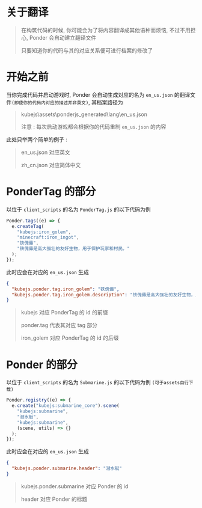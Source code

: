 # 关于翻译

> 在构筑代码的时候, 你可能会为了将内容翻译成其他语种而烦恼, 不过不用担心, Ponder 会自动建立翻译文件
>
> 只要知道你的代码与其的对应关系便可进行档案的修改了

# 开始之前

当你完成代码并启动游戏时, Ponder 会自动生成对应的名为 `en_us.json` 的翻译文件`(即使你的代码内对应的描述并非英文)`, 其档案路径为

> kubejs\assets\ponderjs_generated\lang\en_us.json
>
> 注意 : 每次启动游戏都会根据你的代码重制 `en_us.json` 的内容

此处只举两个简单的例子 :

> en_us.json 对应英文
>
> zh_cn.json 对应简体中文

# PonderTag 的部分

以位于 `client_scripts` 的名为 `PonderTag.js` 的以下代码为例

```js
Ponder.tags((e) => {
  e.createTag(
    "kubejs:iron_golem",
    "minecraft:iron_ingot",
    "铁傀儡",
    "铁傀儡是高大强壮的友好生物，用于保护玩家和村民。"
  );
});
```

此时应会在对应的 `en_us.json` 生成

```json
{
  "kubejs.ponder.tag.iron_golem": "铁傀儡",
  "kubejs.ponder.tag.iron_golem.description": "铁傀儡是高大强壮的友好生物，用于保护玩家和村民。"
}
```

> kubejs 对应 PonderTag 的 id 的前缀
>
> ponder.tag 代表其对应 tag 部分
>
> iron_golem 对应 PonderTag 的 id 的后缀

# Ponder 的部分

以位于 `client_scripts` 的名为 `Submarine.js` 的以下代码为例 `(可于assets自行下载)`

```js
Ponder.registry((e) => {
  e.create("kubejs:submarine_core").scene(
    "kubejs:submarine",
    "潜水艇",
    "kubejs:submarine",
    (scene, utils) => {}
  );
});
```

此时应会在对应的 `en_us.json` 生成

```json
{
  "kubejs.ponder.submarine.header": "潜水艇"
}
```

> kubejs.ponder.submarine 对应 Ponder 的 id
>
> header 对应 Ponder 的标题
